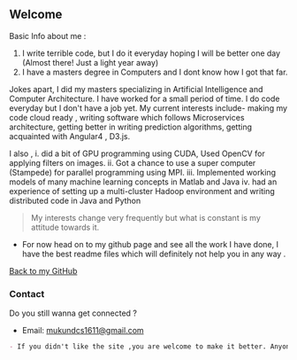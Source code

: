 ## Welcome 

Basic Info about me :
   1. I write terrible code, but I do it everyday hoping I will be better one day (Almost there! Just a light year away)
   2. I have a masters degree in Computers and I dont know how I got that far.

Jokes apart, I did my masters specializing in Artificial Intelligence and Computer Architecture. I have worked for a small period of time. I do code everyday but I don't have a job yet. My current interests include- making my code cloud ready , writing software which follows Microservices architecture, getting better in writing prediction algorithms, getting acquainted with Angular4 , D3.js.

I also ,
 i.  did a bit of GPU programming using CUDA, Used OpenCV for applying filters on images.
 ii.  Got a chance to use a super computer (Stampede) for parallel programming using MPI.
 iii. Implemented working models of many machine learning concepts in Matlab and Java
 iv.  had an experience of setting up a multi-cluster Hadoop environment and writing distributed code in Java and Python


> My interests change very frequently but what is constant is my attitude towards it.


- For now  head on to my github page and see all the work I have done, I have the best readme files which will definitely not help you in any way .

[Back to my GitHub](https://www.github.com/mukundcs1611)

### Contact

Do you still wanna get connected ?

- Email: mukundcs1611@gmail.com


```markdown
- If you didn't like the site ,you are welcome to make it better. Anyone? 
```
